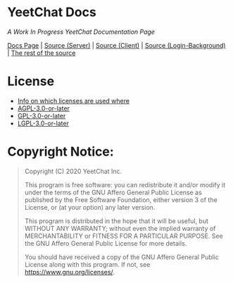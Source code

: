 # YeetChat Docs
*A Work In Progress YeetChat Documentation Page*

[Docs Page](https://docs.yeetchat.xyz) | [Source (Server)](https://gitlab.yeetchat.xyz/yeetchat-server) | [Source (Client)](https://gitlab.yeetchat.xyz/yeetchat-client) | [Source (Login-Background)](https://github.com/yeetchat/Background_Login) | [The rest of the source](https://gitlab.yeetchat.xyz)

# License
- [Info on which licenses are used where](https://docs.yeetchat.xyz/misc/LICENSE/)
- [AGPL-3.0-or-later](https://docs.yeetchat.xyz/misc/AGPL/)
- [GPL-3.0-or-later](https://docs.yeetchat.xyz/misc/GPL/)
- [LGPL-3.0-or-later](https://docs.yeetchat.xyz/misc/LGPL/)


# Copyright Notice:
> Copyright (C) 2020  YeetChat Inc.
> 
> This program is free software: you can redistribute it and/or modify
> it under the terms of the GNU Affero General Public License as
> published by the Free Software Foundation, either version 3 of the
> License, or (at your option) any later version.
> 
> This program is distributed in the hope that it will be useful,
> but WITHOUT ANY WARRANTY; without even the implied warranty of
> MERCHANTABILITY or FITNESS FOR A PARTICULAR PURPOSE.  See the
> GNU Affero General Public License for more details.
> 
> You should have received a copy of the GNU Affero General Public License
> along with this program.  If not, see <https://www.gnu.org/licenses/>.
